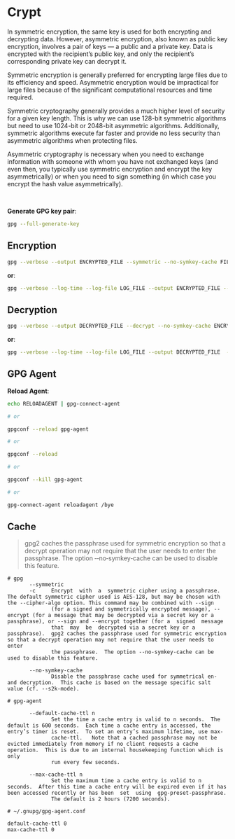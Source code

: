 # Crypt

In symmetric encryption, the same key is used for both encrypting and decrypting data. However, asymmetric encryption, also known as public key encryption, involves a pair of keys — a public and a private key. Data is encrypted with the recipient’s public key, and only the recipient’s corresponding private key can decrypt it.

Symmetric encryption is generally preferred for encrypting large files due to its efficiency and speed. Asymmetric encryption would be impractical for large files because of the significant computational resources and time required.

Symmetric cryptography generally provides a much higher level of security for a given key length. This is why we can use 128-bit symmetric algorithms but need to use 1024-bit or 2048-bit asymmetric algorithms. Additionally, symmetric algorithms execute far faster and provide no less security than asymmetric algorithms when protecting files.

Asymmetric cryptography is necessary when you need to exchange information with someone with whom you have not exchanged keys (and even then, you typically use symmetric encryption and encrypt the key asymmetrically) or when you need to sign something (in which case you encrypt the hash value asymmetrically).


<br>


**Generate GPG key pair**:

```bash
gpg --full-generate-key
```


## Encryption

```bash
gpg --verbose --output ENCRYPTED_FILE --symmetric --no-symkey-cache FILE_TO_ENCRYPT
```

**or**:

```bash
gpg --verbose --log-time --log-file LOG_FILE --output ENCRYPTED_FILE --symmetric --no-symkey-cache FILE_TO_ENCRYPT
```



## Decryption

```bash
gpg --verbose --output DECRYPTED_FILE --decrypt --no-symkey-cache ENCRYPTED_FILE
```

**or**:

```bash
gpg --verbose --log-time --log-file LOG_FILE --output DECRYPTED_FILE  --decrypt --no-symkey-cache ENCRYPTED_FILE
```



## GPG Agent

**Reload Agent**:

```bash
echo RELOADAGENT | gpg-connect-agent

# or

gpgconf --reload gpg-agent

# or

gpgconf --reload

# or

gpgconf --kill gpg-agent

# or

gpg-connect-agent reloadagent /bye
```



## Cache

> gpg2 caches the passphrase used for symmetric encryption so that a decrypt operation may not require that
> the user needs to enter the passphrase. The option ‐‐no‐symkey‐cache can be used to disable this feature.


```
# gpg
       ‐‐symmetric
       ‐c     Encrypt  with  a  symmetric cipher using a passphrase. The default symmetric cipher used is AES‐128, but may be chosen with the ‐‐cipher‐algo option. This command may be combined with ‐‐sign
              (for a signed and symmetrically encrypted message), ‐‐encrypt (for a message that may be decrypted via a secret key or a passphrase), or ‐‐sign and ‐‐encrypt together (for a  signed  message
              that  may  be  decrypted via a secret key or a passphrase).  gpg2 caches the passphrase used for symmetric encryption so that a decrypt operation may not require that the user needs to enter
              the passphrase.  The option ‐‐no‐symkey‐cache can be used to disable this feature.

       ‐‐no‐symkey‐cache
              Disable the passphrase cache used for symmetrical en‐ and decryption.  This cache is based on the message specific salt value (cf. ‐‐s2k‐mode).

```



```
# gpg-agent

       ‐‐default‐cache‐ttl n
              Set the time a cache entry is valid to n seconds.  The default is 600 seconds.  Each time a cache entry is accessed, the entry’s timer is reset.  To set an entry’s maximum lifetime, use max‐
              cache‐ttl.   Note that a cached passphrase may not be evicted immediately from memory if no client requests a cache operation.  This is due to an internal housekeeping function which is only
              run every few seconds.

       ‐‐max‐cache‐ttl n
              Set the maximum time a cache entry is valid to n seconds.  After this time a cache entry will be expired even if it has been accessed recently or has been  set  using  gpg‐preset‐passphrase.
              The default is 2 hours (7200 seconds).
```



```
# ~/.gnupg/gpg-agent.conf

default-cache-ttl 0
max-cache-ttl 0
```

